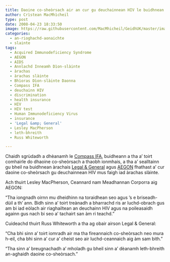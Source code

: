 ```yaml
---
title: Daoine co-sheòrsach air an cur gu deuchainnean HIV le buidhnean àrachais
author: Crìstean MacMhìcheil
type: post
date: 2008-04-23 18:33:50
image: https://raw.githubusercontent.com/MacMhicheil/GeidhUK/master/images/2008-04-23-daoine-co-sheorsach-air-an-cur-gu-deuchainnean-hiv-le-buidhnean-arachais.jpg
categories:
  - an-rioghachd-aonaichte
  - slainte
tags:
  - Acquired Immunodeficiency Syndrome
  - AEGON
  - AIDS
  - Annlachd Inneamh Dìon-slàinte
  - àrachas
  - àrachas slàinte
  - Bhìoras Dìon-slàinte Daonna
  - Compass IFA
  - deuchainn HIV
  - discrimination
  - health insurance
  - HIV
  - HIV test
  - Human Immunodeficiency Virus
  - insurance
  - 'Legal &amp; General'
  - Lesley MacPherson
  - leth-bhreith
  - Russ Whiteworth

---
```

Chaidh sgrùdadh a dhèanamh le [Compass IFA][1], buidheann a tha a&#8217; toirt comhairle do dhaoine co-sheòrsach a thaobh ionmhais, a tha a&#8217; sealltainn gu bheil na buidhnean àrachais [Legal & General][2] agus [AEGON][3] fhathast a&#8217; cur daoine co-sheòrsach gu deuchainnean HIV mus faigh iad àrachas slàinte.

<!--more-->

Ach thuirt Lesley MacPherson, Ceannard nam Meadhannan Corporra aig AEGON:

&#8220;Tha iongnadh oirnn mu dheidhinn na toraidhean seo agus &#8217;s e briseadh-dùil a th&#8217; ann. Bidh sinn a&#8217; toirt treànadh a bharrachd ris ar luchd-obrach gus am bi iad eòlach air riaghailtean an deuchainn HIV agus na poileasaidh againn gus nach bi seo a&#8217; tachairt san àm ri teachd.&#8221;

Cuideachd thuirt Russ Whiteworth a tha ag obair airson Legal & General:

&#8220;Cha bhi sinn a&#8217; toirt iomradh air ma tha fireannaich co-sheòrsach neo mura h-eil, cha bhi sinn a&#8217; cur a&#8217; cheist seo air luchd-ceannaich aig àm sam bith.&#8221;

&#8220;Tha sinn a&#8217; breugnachadh a&#8217; mholadh gu bheil sinn a&#8217; dèanamh leth-bhreith an-aghaidh daoine co-sheòrsach.&#8221;

 [1]: http://www.compassifa.co.uk/ "Làrach-lìn aig Compass IFA"
 [2]: http://www.legalandgeneral.com/ "Làrach-lìn aig Legal & General"
 [3]: http://www.aegon.com/ "Làrach-lìn aig AEGON"
